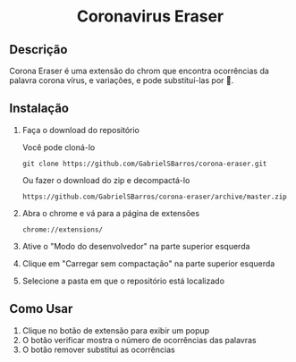 <h1 align="center">
  Coronavirus Eraser
</h1>

## Descrição
Corona Eraser é uma extensão do chrom que encontra ocorrências da palavra corona vírus, e variações, e pode substituí-las por 💉.

## Instalação

1. Faça o download do repositório
   
    Você pode cloná-lo

    ``git clone https://github.com/GabrielSBarros/corona-eraser.git``

    Ou fazer o download do zip e decompactá-lo
    
    ``https://github.com/GabrielSBarros/corona-eraser/archive/master.zip``

2. Abra o chrome e vá para a página de extensões

    ``chrome://extensions/``

3. Ative o "Modo do desenvolvedor" na parte superior esquerda
4. Clique em "Carregar sem compactação" na parte superior esquerda
5. Selecione a pasta em que o repositório está localizado

## Como Usar

1. Clique no botão de extensão para exibir um popup
2. O botão verificar mostra o número de ocorrências das palavras
3. O botão remover substitui as ocorrências